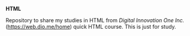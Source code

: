 **HTML**

Repository to share my studies in HTML from *Digital Innovation One Inc.* (https://web.dio.me/home) quick HTML course. This is just for study.
